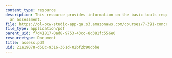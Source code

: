 ```yaml
---
content_type: resource
description: This resource provides information on the basic tools required for taking
  an assessment.
file: https://ol-ocw-studio-app-qa.s3.amazonaws.com/courses/7-391-concept-centered-teaching-spring-2006/21e19078d50c9316361d02bf2b90dbbe_assess.pdf
file_type: application/pdf
parent_uid: f7d41817-0ad8-9753-43cc-8d381fc556e0
resourcetype: Document
title: assess.pdf
uid: 21e19078-d50c-9316-361d-02bf2b90dbbe
---
```

